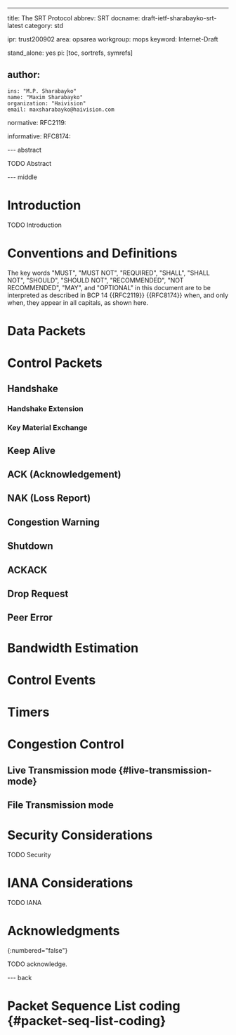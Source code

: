 ---
title: The SRT Protocol
abbrev: SRT
docname: draft-ietf-sharabayko-srt-latest
category: std

ipr: trust200902
area: opsarea
workgroup: mops
keyword: Internet-Draft

stand_alone: yes
pi: [toc, sortrefs, symrefs]

author:
 -
    ins: "M.P. Sharabayko"
    name: "Maxim Sharabayko"
    organization: "Haivision"
    email: maxsharabayko@haivision.com

normative:
  RFC2119:

informative:
  RFC8174:


--- abstract

TODO Abstract

--- middle

# Introduction

TODO Introduction


# Conventions and Definitions

The key words "MUST", "MUST NOT", "REQUIRED", "SHALL", "SHALL NOT", "SHOULD",
"SHOULD NOT", "RECOMMENDED", "NOT RECOMMENDED", "MAY", and "OPTIONAL" in this
document are to be interpreted as described in BCP 14 {{RFC2119}} {{RFC8174}}
when, and only when, they appear in all capitals, as shown here.

# Data Packets


# Control Packets



## Handshake



### Handshake Extension



### Key Material Exchange



## Keep Alive



## ACK (Acknowledgement)



## NAK (Loss Report)



## Congestion Warning

## Shutdown



## ACKACK



## Drop Request

## Peer Error

# Bandwidth Estimation

# Control Events

# Timers

# Congestion Control

## Live Transmission mode {#live-transmission-mode}

## File Transmission mode

# Security Considerations

TODO Security


# IANA Considerations

TODO IANA


# Acknowledgments
{:numbered="false"}

TODO acknowledge.

--- back

# Packet Sequence List coding {#packet-seq-list-coding}


